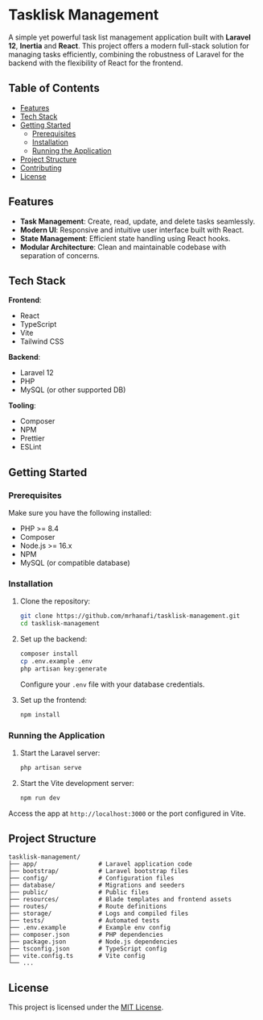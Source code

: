 # Tasklisk Management

A simple yet powerful task list management application built with **Laravel 12**, **Inertia** and **React**. This project offers a modern full-stack solution for managing tasks efficiently, combining the robustness of Laravel for the backend with the flexibility of React for the frontend.

## Table of Contents

- [Features](#features)
- [Tech Stack](#tech-stack)
- [Getting Started](#getting-started)
  - [Prerequisites](#prerequisites)
  - [Installation](#installation)
  - [Running the Application](#running-the-application)
- [Project Structure](#project-structure)
- [Contributing](#contributing)
- [License](#license)

## Features

- **Task Management**: Create, read, update, and delete tasks seamlessly.
- **Modern UI**: Responsive and intuitive user interface built with React.
- **State Management**: Efficient state handling using React hooks.
- **Modular Architecture**: Clean and maintainable codebase with separation of concerns.

## Tech Stack

**Frontend**:
- React
- TypeScript
- Vite
- Tailwind CSS

**Backend**:
- Laravel 12
- PHP
- MySQL (or other supported DB)

**Tooling**:
- Composer
- NPM
- Prettier
- ESLint

## Getting Started

### Prerequisites

Make sure you have the following installed:

- PHP >= 8.4
- Composer
- Node.js >= 16.x
- NPM
- MySQL (or compatible database)

### Installation

1. Clone the repository:

   ```bash
   git clone https://github.com/mrhanafi/tasklisk-management.git
   cd tasklisk-management
   ```

2. Set up the backend:

   ```bash
   composer install
   cp .env.example .env
   php artisan key:generate
   ```

   Configure your `.env` file with your database credentials.

3. Set up the frontend:

   ```bash
   npm install
   ```

### Running the Application

1. Start the Laravel server:

   ```bash
   php artisan serve
   ```

2. Start the Vite development server:

   ```bash
   npm run dev
   ```

Access the app at `http://localhost:3000` or the port configured in Vite.

## Project Structure

```
tasklisk-management/
├── app/                 # Laravel application code
├── bootstrap/           # Laravel bootstrap files
├── config/              # Configuration files
├── database/            # Migrations and seeders
├── public/              # Public files
├── resources/           # Blade templates and frontend assets
├── routes/              # Route definitions
├── storage/             # Logs and compiled files
├── tests/               # Automated tests
├── .env.example         # Example env config
├── composer.json        # PHP dependencies
├── package.json         # Node.js dependencies
├── tsconfig.json        # TypeScript config
├── vite.config.ts       # Vite config
└── ...
```


## License

This project is licensed under the [MIT License](LICENSE).
